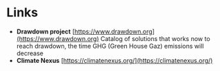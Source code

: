 # Links

* **Drawdown project** [https://www.drawdown.org](https://www.drawdown.org) Catalog of solutions that works now to reach drawdown, the time GHG \(Green House Gaz\) emissions will decrease
* **Climate Nexus** [https://climatenexus.org/](https://climatenexus.org/)



